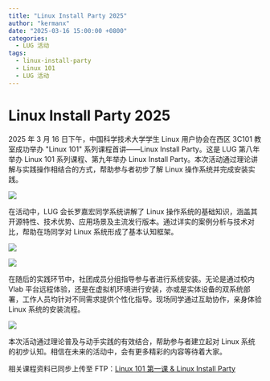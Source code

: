 ```yaml
---
title: "Linux Install Party 2025"
author: "kermanx"
date: "2025-03-16 15:00:00 +0800"
categories:
  - LUG 活动
tags:
  - linux-install-party
  - Linux 101
  - LUG 活动
---
```


# Linux Install Party 2025

2025 年 3 月 16 日下午，中国科学技术大学学生 Linux 用户协会在西区 3C101 教室成功举办 "Linux 101" 系列课程首讲——Linux Install Party。这是 LUG 第八年举办 Linux 101 系列课程、第九年举办 Linux Install Party。本次活动通过理论讲解与实践操作相结合的方式，帮助参与者初步了解 Linux 操作系统并完成安装实践。

![](https://ftp.lug.ustc.edu.cn/%E6%B4%BB%E5%8A%A8/2025.03.16_Linux_101_%E7%AC%AC%E4%B8%80%E8%AF%BE_Linux_Install_Party/lip-post.jpg)

在活动中，LUG 会长罗嘉宏同学系统讲解了 Linux 操作系统的基础知识，涵盖其开源特性、技术优势、应用场景及主流发行版本。通过详实的案例分析与技术对比，帮助在场同学对 Linux 系统形成了基本认知框架。

![](https://ftp.lug.ustc.edu.cn/%E6%B4%BB%E5%8A%A8/2025.03.16_Linux_101_%E7%AC%AC%E4%B8%80%E8%AF%BE_Linux_Install_Party/photo_2025-03-16%2023.46.11.jpeg)

![](https://ftp.lug.ustc.edu.cn/%E6%B4%BB%E5%8A%A8/2025.03.16_Linux_101_%E7%AC%AC%E4%B8%80%E8%AF%BE_Linux_Install_Party/IMG_7520.jpeg)

在随后的实践环节中，社团成员分组指导参与者进行系统安装。无论是通过校内 Vlab 平台远程体验，还是在虚拟机环境进行安装，亦或是实体设备的双系统部署，工作人员均针对不同需求提供个性化指导。现场同学通过互助协作，亲身体验 Linux 系统的安装流程。

![](https://ftp.lug.ustc.edu.cn/%E6%B4%BB%E5%8A%A8/2025.03.16_Linux_101_%E7%AC%AC%E4%B8%80%E8%AF%BE_Linux_Install_Party/IMG_7524.jpeg)

本次活动通过理论普及与动手实践的有效结合，帮助参与者建立起对 Linux 系统的初步认知。相信在未来的活动中，会有更多精彩的内容等待着大家。

相关课程资料已同步上传至 FTP：[Linux 101 第一课 & Linux Install Party](https://ftp.lug.ustc.edu.cn/活动/2025.03.16_Linux_101_第一课_Linux_Install_Party/101-2025-1.pdf)
